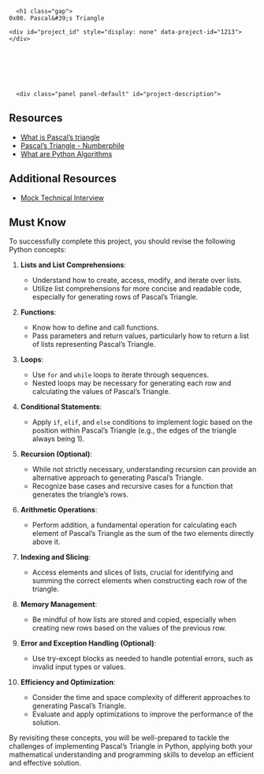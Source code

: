 <div class="project row">
  <div class="col-xs-12 col-md-10 col-lg-8 contains-images">

      <h1 class="gap">
    0x00. Pascal&#39;s Triangle
    
  </h1>

  <div data-react-class="tags/Tags" data-react-props="{&quot;tags&quot;:[{&quot;id&quot;:17,&quot;value&quot;:&quot;Algorithm&quot;,&quot;author_id&quot;:null,&quot;created_at&quot;:&quot;2022-06-16T01:59:38.000Z&quot;,&quot;updated_at&quot;:&quot;2022-06-16T01:59:38.000Z&quot;},{&quot;id&quot;:19,&quot;value&quot;:&quot;Python&quot;,&quot;author_id&quot;:null,&quot;created_at&quot;:&quot;2022-06-16T01:59:38.000Z&quot;,&quot;updated_at&quot;:&quot;2022-06-16T01:59:38.000Z&quot;}]}" data-react-cache-id="tags/Tags-0"></div>

  <div data-react-class="projects/ProjectMetadata" data-react-props="{&quot;metadata&quot;:{&quot;author&quot;:&quot;Alexa Orrico, Software Engineer at Holberton School&quot;,&quot;weight&quot;:1,&quot;correction&quot;:{&quot;released&quot;:false,&quot;auto_correction_available_at&quot;:&quot;2024-03-05T06:00:00.000+03:00&quot;,&quot;requires_auto_correction&quot;:true,&quot;requires_manual_correction&quot;:false},&quot;bpi&quot;:{&quot;current&quot;:true,&quot;started&quot;:false,&quot;in_second_deadline&quot;:false,&quot;starts_at&quot;:&quot;2024-03-04T06:00:00.000+03:00&quot;,&quot;ends_at&quot;:&quot;2024-03-08T06:00:00.000+03:00&quot;,&quot;second_deadline_at&quot;:&quot;2024-03-11T06:00:00.000+03:00&quot;}}}" data-react-cache-id="projects/ProjectMetadata-0"></div>




    


    <div id="project_id" style="display: none" data-project-id="1213"></div>



      

      

      <div class="panel panel-default" id="project-description">
  <div class="panel-body">
    <h2>Resources</h2>

<ul>
<li><a href="/rltoken/F458nFkW9StJum2zPI4khg" title="What is Pascal&#39;s triangle" target="_blank">What is Pascal&rsquo;s triangle</a></li>
<li><a href="/rltoken/XXMN2RVCCGcF5l5ZnUIv8Q" title="Pascal&#39;s Triangle - Numberphile" target="_blank">Pascal&rsquo;s Triangle - Numberphile</a></li>
<li><a href="/rltoken/q5v0xbgrVxG4Nf-fV-BW2w" title="What are Python Algorithms" target="_blank">What are Python Algorithms</a></li>
</ul>

<h2>Additional Resources</h2>

<ul>
<li><a href="/rltoken/vKf7Spm4xxFMom3x4Jx52g" title="Mock Technical Interview" target="_blank">Mock Technical Interview</a></li>
</ul>

<h2>Must Know</h2>

<p>To successfully complete this project, you should revise the following Python concepts:</p>

<ol>
<li><p><strong>Lists and List Comprehensions</strong>:</p>

<ul>
<li>Understand how to create, access, modify, and iterate over lists.</li>
<li>Utilize list comprehensions for more concise and readable code, especially for generating rows of Pascal&rsquo;s Triangle.</li>
</ul></li>
<li><p><strong>Functions</strong>:</p>

<ul>
<li>Know how to define and call functions.</li>
<li>Pass parameters and return values, particularly how to return a list of lists representing Pascal&rsquo;s Triangle.</li>
</ul></li>
<li><p><strong>Loops</strong>:</p>

<ul>
<li>Use <code>for</code> and <code>while</code> loops to iterate through sequences.</li>
<li>Nested loops may be necessary for generating each row and calculating the values of Pascal&rsquo;s Triangle.</li>
</ul></li>
<li><p><strong>Conditional Statements</strong>:</p>

<ul>
<li>Apply <code>if</code>, <code>elif</code>, and <code>else</code> conditions to implement logic based on the position within Pascal&rsquo;s Triangle (e.g., the edges of the triangle always being 1).</li>
</ul></li>
<li><p><strong>Recursion (Optional)</strong>:</p>

<ul>
<li>While not strictly necessary, understanding recursion can provide an alternative approach to generating Pascal&rsquo;s Triangle.</li>
<li>Recognize base cases and recursive cases for a function that generates the triangle&rsquo;s rows.</li>
</ul></li>
<li><p><strong>Arithmetic Operations</strong>:</p>

<ul>
<li>Perform addition, a fundamental operation for calculating each element of Pascal&rsquo;s Triangle as the sum of the two elements directly above it.</li>
</ul></li>
<li><p><strong>Indexing and Slicing</strong>:</p>

<ul>
<li>Access elements and slices of lists, crucial for identifying and summing the correct elements when constructing each row of the triangle.</li>
</ul></li>
<li><p><strong>Memory Management</strong>:</p>

<ul>
<li>Be mindful of how lists are stored and copied, especially when creating new rows based on the values of the previous row.</li>
</ul></li>
<li><p><strong>Error and Exception Handling (Optional)</strong>:</p>

<ul>
<li>Use try-except blocks as needed to handle potential errors, such as invalid input types or values.</li>
</ul></li>
<li><p><strong>Efficiency and Optimization</strong>:</p>

<ul>
<li>Consider the time and space complexity of different approaches to generating Pascal&rsquo;s Triangle.</li>
<li>Evaluate and apply optimizations to improve the performance of the solution.</li>
</ul></li>
</ol>

<p>By revisiting these concepts, you will be well-prepared to tackle the challenges of implementing Pascal&rsquo;s Triangle in Python, applying both your mathematical understanding and programming skills to develop an efficient and effective solution.</p>

  </div>
</div>
